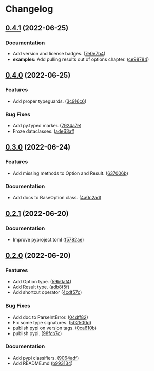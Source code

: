 # Changelog

## [0.4.1](https://github.com/pawelrubin/rustshed/compare/v0.4.0...v0.4.1) (2022-06-25)


### Documentation

* Add version and license badges. ([7e0e7b4](https://github.com/pawelrubin/rustshed/commit/7e0e7b492fb00fc9a59ecb2c31bbdd28d0a9acf3))
* **examples:** Add pulling results out of options chapter. ([ce98784](https://github.com/pawelrubin/rustshed/commit/ce987840904634e43f4f48b8cc67ac5117344c86))

## [0.4.0](https://github.com/pawelrubin/rustshed/compare/v0.3.0...v0.4.0) (2022-06-25)


### Features

* Add proper typeguards. ([3c916c6](https://github.com/pawelrubin/rustshed/commit/3c916c63e25e935eee48d44ab38351f635dd5031))


### Bug Fixes

* Add py.typed marker. ([7924a7e](https://github.com/pawelrubin/rustshed/commit/7924a7e90ea3ad730288e37a4505e937d2010246))
* Froze dataclasses. ([ade63af](https://github.com/pawelrubin/rustshed/commit/ade63af39ca12abc9fa8264555677ba3b334bb9e))

## [0.3.0](https://github.com/pawelrubin/rustshed/compare/v0.2.1...v0.3.0) (2022-06-24)


### Features

* Add missing methods to Option and Result. ([637006b](https://github.com/pawelrubin/rustshed/commit/637006b70fd659927093d95083d3472f2bb7a089))


### Documentation

* Add docs to BaseOption class. ([4a0c2ad](https://github.com/pawelrubin/rustshed/commit/4a0c2ad99cc3d4126625aa8e443d6483ac42b091))

## [0.2.1](https://github.com/pawelrubin/rustshed/compare/v0.2.0...v0.2.1) (2022-06-20)


### Documentation

* Improve pyproject.toml ([f5782ae](https://github.com/pawelrubin/rustshed/commit/f5782aeb82c2fe4e7658b52592bd7273712cd0da))

## [0.2.0](https://github.com/pawelrubin/rustshed/compare/v0.1.3...v0.2.0) (2022-06-20)


### Features

* Add Option type. ([59b0af4](https://github.com/pawelrubin/rustshed/commit/59b0af42e865e9cd56a6a4c3d3014ffb0cf009a1))
* Add Result type. ([adb8f5f](https://github.com/pawelrubin/rustshed/commit/adb8f5f6f71aaa90a5946f90c02994050b57322c))
* Add shortcut operator ([4cdf57c](https://github.com/pawelrubin/rustshed/commit/4cdf57cf959637fe68203f8a0116270870e03219))


### Bug Fixes

* Add doc to ParseIntError. ([04dff82](https://github.com/pawelrubin/rustshed/commit/04dff829dfa3397c5d6cdc1628e0bf1a6dce7c79))
* Fix some type signatures. ([502500d](https://github.com/pawelrubin/rustshed/commit/502500d8e172829db4b96d2312088b3aa8c25aef))
* publish pypi on version tags. ([0ca610b](https://github.com/pawelrubin/rustshed/commit/0ca610b2a7913dbbfd36830422e08b07117df5ae))
* publish pypi. ([98fcb7c](https://github.com/pawelrubin/rustshed/commit/98fcb7c02699be3e50406a9f059cd32dcc161723))


### Documentation

* Add pypi classifiers. ([9064adf](https://github.com/pawelrubin/rustshed/commit/9064adfc4e530af2588fb4de2083a4981a4a1508))
* Add README.md ([b993134](https://github.com/pawelrubin/rustshed/commit/b9931341520e6d9cf7817b428db68de37ae8e9d1))
